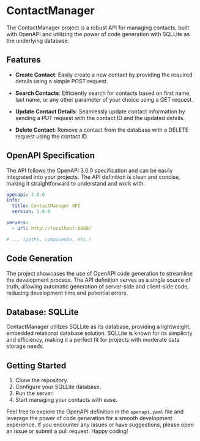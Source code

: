 # ContactManager

The ContactManager project is a robust API for managing contacts, built with OpenAPI and utilizing the power of code generation with SQLLite as the underlying database.

## Features

- **Create Contact**: Easily create a new contact by providing the required details using a simple POST request.

- **Search Contacts**: Efficiently search for contacts based on first name, last name, or any other parameter of your choice using a GET request.

- **Update Contact Details**: Seamlessly update contact information by sending a PUT request with the contact ID and the updated details.

- **Delete Contact**: Remove a contact from the database with a DELETE request using the contact ID.

## OpenAPI Specification

The API follows the OpenAPI 3.0.0 specification and can be easily integrated into your projects. The API definition is clean and concise, making it straightforward to understand and work with.

```yaml
openapi: 3.0.0
info:
  title: ContactManager API
  version: 1.0.0

servers:
  - url: http://localhost:8080/

# ... (paths, components, etc.)
```

## Code Generation

The project showcases the use of OpenAPI code generation to streamline the development process. The API definition serves as a single source of truth, allowing automatic generation of server-side and client-side code, reducing development time and potential errors.

## Database: SQLLite

ContactManager utilizes SQLLite as its database, providing a lightweight, embedded relational database solution. SQLLite is known for its simplicity and efficiency, making it a perfect fit for projects with moderate data storage needs.

## Getting Started

1. Clone the repository.
2. Configure your SQLLite database.
3. Run the server.
4. Start managing your contacts with ease.

Feel free to explore the OpenAPI definition in the `openapi.yaml` file and leverage the power of code generation for a smooth development experience. If you encounter any issues or have suggestions, please open an issue or submit a pull request. Happy coding!